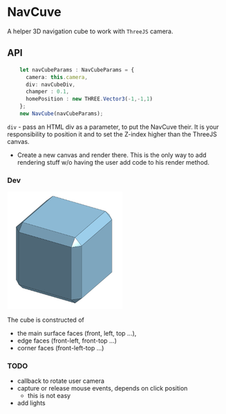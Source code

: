 # NavCuve

A helper 3D navigation cube to work with `ThreeJS` camera.

## API

```ts
    let navCubeParams : NavCubeParams = {
      camera: this.camera,
      div: navCubeDiv,
      champer : 0.1,
      homePosition : new THREE.Vector3(-1,-1,1)
    };
    new NavCube(navCubeParams);
```

`div` - pass an HTML div as a parameter, to put the NavCuve their. It is your responsibility to position it and to set the Z-index higher than the ThreeJS canvas.

- Create a new canvas and render there. This is the only way to add rendering stuff w/o having the user add code to his render method.





### Dev

<img src="./images/navcube.PNG" alt="image" style="zoom:33%;" />

The cube is constructed of

* the main surface faces (front, left, top ...), 
* edge faces (front-left, front-top ...)
* corner faces (front-left-top ...)

### TODO
* callback to rotate user camera
* capture or release mouse events, depends on click position
  * this is not easy
* add lights
